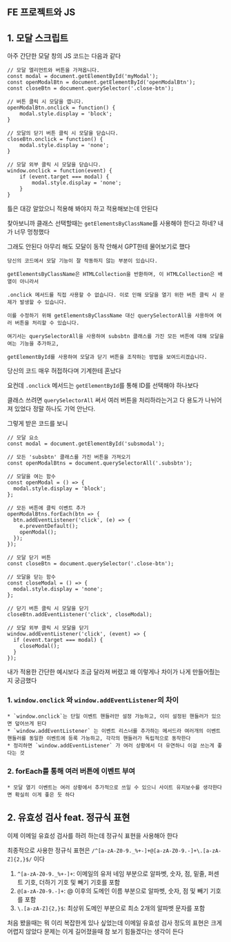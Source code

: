 ## FE 프로젝트와 JS

## 1. 모달 스크립트

아주 간단한 모달 창의 JS 코드는 다음과 같다

```
// 모달 엘리먼트와 버튼을 가져옵니다.
const modal = document.getElementById('myModal');
const openModalBtn = document.getElementById('openModalBtn');
const closeBtn = document.querySelector('.close-btn');

// 버튼 클릭 시 모달을 엽니다.
openModalBtn.onclick = function() {
    modal.style.display = 'block';
}

// 모달의 닫기 버튼 클릭 시 모달을 닫습니다.
closeBtn.onclick = function() {
    modal.style.display = 'none';
}

// 모달 외부 클릭 시 모달을 닫습니다.
window.onclick = function(event) {
    if (event.target === modal) {
        modal.style.display = 'none';
    }
}
```

틀은 대강 알았으니 적용해 봐야지 하고 적용해보는데 안된다

찾아보니까 클래스 선택할때는 `getElementsByClassName`를 사용해야 한다고 하네? 내가 너무 멍청했다

그래도 안된다 아무리 해도 모달이 동작 안해서 GPT한테 물어보기로 했다

```
당신의 코드에서 모달 기능이 잘 작동하지 않는 부분이 있습니다. 

getElementsByClassName은 HTMLCollection을 반환하며, 이 HTMLCollection은 배열이 아니라서 

.onclick 메서드를 직접 사용할 수 없습니다. 이로 인해 모달을 열기 위한 버튼 클릭 시 문제가 발생할 수 있습니다. 

이를 수정하기 위해 getElementsByClassName 대신 querySelectorAll을 사용하여 여러 버튼을 처리할 수 있습니다.

여기서는 querySelectorAll을 사용하여 subsbtn 클래스를 가진 모든 버튼에 대해 모달을 여는 기능을 추가하고, 

getElementById를 사용하여 모달과 닫기 버튼을 조작하는 방법을 보여드리겠습니다.
```

당신의 코드 매우 허접하다며 기계한테 혼났다

요컨데 `.onclick` 메서드는 `getElementById`를 통해 ID를 선택해야 하나보다 

클래스 쓰려면 `querySelectorAll` 써서 여러 버튼을 처리하라는거고 다 용도가 나뉘어져 있었다 정말 하나도 기억 안난다.

그렇게 받은 코드를 보니

```
// 모달 요소
const modal = document.getElementById('subsmodal');

// 모든 'subsbtn' 클래스를 가진 버튼을 가져오기
const openModalBtns = document.querySelectorAll('.subsbtn');

// 모달을 여는 함수
const openModal = () => {
  modal.style.display = 'block';
};

// 모든 버튼에 클릭 이벤트 추가
openModalBtns.forEach(btn => {
  btn.addEventListener('click', (e) => {
    e.preventDefault();
    openModal();
  });
});

// 모달 닫기 버튼
const closeBtn = document.querySelector('.close-btn');

// 모달을 닫는 함수
const closeModal = () => {
  modal.style.display = 'none';
};

// 닫기 버튼 클릭 시 모달을 닫기
closeBtn.addEventListener('click', closeModal);

// 모달 외부 클릭 시 모달을 닫기
window.addEventListener('click', (event) => {
  if (event.target === modal) {
    closeModal();
  }
});
```

내가 적용한 간단한 예시보다 조금 달라져 버렸고 왜 이렇게나 차이가 나게 만들어줬는지 궁금했다

### 1. `window.onclick` 와 `window.addEventListener`의 차이
    * `window.onclick`는 단일 이벤트 핸들러만 설정 가능하고, 이미 설정된 핸들러가 있으면 덮어쓰게 된다
    * `window.addEventListener` 는 이벤트 리스너를 추가하는 메서드라 여러개의 이벤트 핸들러를 동일한 이벤트에 등록 가능하고, 각각의 핸들러가 독립적으로 동작한다
    * 정리하면 `window.addEventListener` 가 여러 상황에서 더 유연하니 이걸 쓰는게 좋다는 것
### 2. forEach를 통해 여러 버튼에 이벤트 부여
    * 모달 열기 이벤트는 여러 상황에서 추가적으로 쓰일 수 있으니 사이트 유지보수를 생각한다면 확실히 이게 좋은 듯 하다

## 2. 유효성 검사 feat. 정규식 표현

이제 이메일 유효성 검사를 하려 하는데 정규식 표현을 사용해아 한다

최종적으로 사용한 정규식 표현은 `/^[a-zA-Z0-9._%+-]+@[a-zA-Z0-9.-]+\.[a-zA-Z]{2,}$/` 이다

1. `^[a-zA-Z0-9._%+-]+`: 이메일의 유저 네임 부분으로 알파벳, 숫자, 점, 밑줄, 퍼센트 기호, 더하기 기호 및 빼기 기호를 포함
2. `@[a-zA-Z0-9.-]+`: @ 이후의 도메인 이름 부분으로 알파벳, 숫자, 점 및 빼기 기호를 포함
3. `\.[a-zA-Z]{2,}$`: 최상위 도메인 부분으로 최소 2개의 알파벳 문자를 포함

처음 봤을때는 뭐 이리 복잡한게 있나 싶었는데 이메일 유효성 검사 정도의 표현은 크게 어렵지 않았다 문제는 이게 길어졌을때 참 보기 힘들겠다는 생각이 든다
